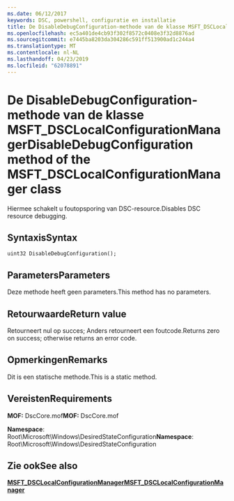 ```yaml
---
ms.date: 06/12/2017
keywords: DSC, powershell, configuratie en installatie
title: De DisableDebugConfiguration-methode van de klasse MSFT_DSCLocalConfigurationManager
ms.openlocfilehash: ec5a401de4cb93f302f8572c0408e3f32d8876ad
ms.sourcegitcommit: e7445ba8203da304286c591ff513900ad1c244a4
ms.translationtype: MT
ms.contentlocale: nl-NL
ms.lasthandoff: 04/23/2019
ms.locfileid: "62078891"
---
```

# <a name="disabledebugconfiguration-method-of-the-msftdsclocalconfigurationmanager-class"></a><span data-ttu-id="a54c8-103">De DisableDebugConfiguration-methode van de klasse MSFT_DSCLocalConfigurationManager</span><span class="sxs-lookup"><span data-stu-id="a54c8-103">DisableDebugConfiguration method of the MSFT_DSCLocalConfigurationManager class</span></span>

<span data-ttu-id="a54c8-104">Hiermee schakelt u foutopsporing van DSC-resource.</span><span class="sxs-lookup"><span data-stu-id="a54c8-104">Disables DSC resource debugging.</span></span>

## <a name="syntax"></a><span data-ttu-id="a54c8-105">Syntaxis</span><span class="sxs-lookup"><span data-stu-id="a54c8-105">Syntax</span></span>

```mof
uint32 DisableDebugConfiguration();
```

## <a name="parameters"></a><span data-ttu-id="a54c8-106">Parameters</span><span class="sxs-lookup"><span data-stu-id="a54c8-106">Parameters</span></span>

<span data-ttu-id="a54c8-107">Deze methode heeft geen parameters.</span><span class="sxs-lookup"><span data-stu-id="a54c8-107">This method has no parameters.</span></span>

## <a name="return-value"></a><span data-ttu-id="a54c8-108">Retourwaarde</span><span class="sxs-lookup"><span data-stu-id="a54c8-108">Return value</span></span>

<span data-ttu-id="a54c8-109">Retourneert nul op succes; Anders retourneert een foutcode.</span><span class="sxs-lookup"><span data-stu-id="a54c8-109">Returns zero on success; otherwise returns an error code.</span></span>

## <a name="remarks"></a><span data-ttu-id="a54c8-110">Opmerkingen</span><span class="sxs-lookup"><span data-stu-id="a54c8-110">Remarks</span></span>

<span data-ttu-id="a54c8-111">Dit is een statische methode.</span><span class="sxs-lookup"><span data-stu-id="a54c8-111">This is a static method.</span></span>

## <a name="requirements"></a><span data-ttu-id="a54c8-112">Vereisten</span><span class="sxs-lookup"><span data-stu-id="a54c8-112">Requirements</span></span>

<span data-ttu-id="a54c8-113">**MOF:** DscCore.mof</span><span class="sxs-lookup"><span data-stu-id="a54c8-113">**MOF:** DscCore.mof</span></span>

<span data-ttu-id="a54c8-114">**Namespace**: Root\Microsoft\Windows\DesiredStateConfiguration</span><span class="sxs-lookup"><span data-stu-id="a54c8-114">**Namespace**: Root\Microsoft\Windows\DesiredStateConfiguration</span></span>

## <a name="see-also"></a><span data-ttu-id="a54c8-115">Zie ook</span><span class="sxs-lookup"><span data-stu-id="a54c8-115">See also</span></span>

[<span data-ttu-id="a54c8-116">**MSFT_DSCLocalConfigurationManager**</span><span class="sxs-lookup"><span data-stu-id="a54c8-116">**MSFT_DSCLocalConfigurationManager**</span></span>](msft-dsclocalconfigurationmanager.md)